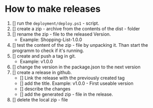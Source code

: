 # How to make releases
1. [] run the `deployment/deploy.ps1` - script.
1. [] create a zip - archive from the contents of the dist - folder
1. [] rename the zip - file to the released Version.
    - Example: Shopping-List-1.0.0
1. [] test the content of the zip - file by unpacking it. Than start the programm to check if it's running.
1. [] create and push a tag in git.
    - Example: v1.0.0
1. [] change the version in the package.json to the next version
1. [] create a release in github.
    - [] Link the release with the previously created tag
    - [] add the title. Example: v1.0.0 - First useable version
    - [] describe the changes
    - [] add the generated zip - file in the release.
1. [] delete the local zip - file